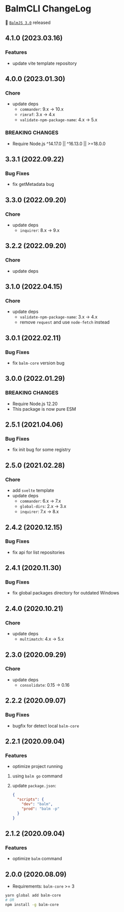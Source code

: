 # BalmCLI ChangeLog

:tada: [`BalmJS 3.0`](https://balm.js.org/) released

## 4.1.0 (2023.03.16)

### Features

- update vite template repository

## 4.0.0 (2023.01.30)

### Chore

- update deps
  - `commander`: 9.x -> 10.x
  - `rimraf`: 3.x -> 4.x
  - `validate-npm-package-name`: 4.x -> 5.x

### BREAKING CHANGES

- Require Node.js ^14.17.0 || ^16.13.0 || >=18.0.0

## 3.3.1 (2022.09.22)

### Bug Fixes

- fix getMetadata bug

## 3.3.0 (2022.09.20)

### Chore

- update deps
  - `inquirer`: 8.x -> 9.x

## 3.2.2 (2022.09.20)

### Chore

- update deps

## 3.1.0 (2022.04.15)

### Chore

- update deps
  - `validate-npm-package-name`: 3.x -> 4.x
  - remove `request` and use `node-fetch` instead

## 3.0.1 (2022.02.11)

### Bug Fixes

- fix `balm-core` version bug

## 3.0.0 (2022.01.29)

### BREAKING CHANGES

- Require Node.js 12.20
- This package is now pure ESM

## 2.5.1 (2021.04.06)

### Bug Fixes

- fix init bug for some registry

## 2.5.0 (2021.02.28)

### Chore

- add `svelte` template
- update deps
  - `commander`: 6.x -> 7.x
  - `global-dirs`: 2.x -> 3.x
  - `inquirer`: 7.x -> 8.x

## 2.4.2 (2020.12.15)

### Bug Fixes

- fix api for list repositories

## 2.4.1 (2020.11.30)

### Bug Fixes

- fix global packages directory for outdated Windows

## 2.4.0 (2020.10.21)

### Chore

- update deps
  - `multimatch`: 4.x -> 5.x

## 2.3.0 (2020.09.29)

### Chore

- update deps
  - `consolidate`: 0.15 -> 0.16

## 2.2.2 (2020.09.07)

### Bug Fixes

- bugfix for detect local `balm-core`

## 2.2.1 (2020.09.04)

### Features

- optimize project running

1. using `balm go` command
2. update `package.json`:

   ```json
   {
     "scripts": {
       "dev": "balm",
       "prod": "balm -p"
     }
   }
   ```

## 2.1.2 (2020.09.04)

### Features

- optimize `balm` command

## 2.0.0 (2020.08.09)

- Requirements: `balm-core` >= 3

```sh
yarn global add balm-core
# OR
npm install -g balm-core
```
